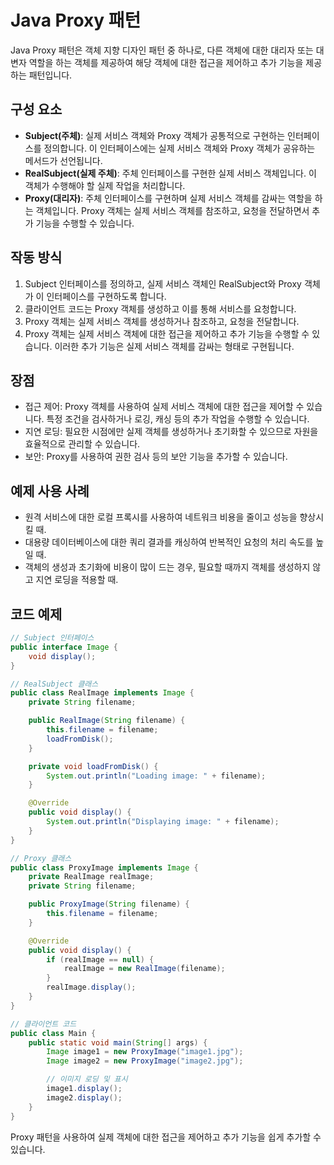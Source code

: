 # Java Proxy 패턴

Java Proxy 패턴은 객체 지향 디자인 패턴 중 하나로, 다른 객체에 대한 대리자 또는 대변자 역할을 하는 객체를 제공하여 해당 객체에 대한 접근을 제어하고 추가 기능을 제공하는 패턴입니다.

## 구성 요소

- **Subject(주체)**: 실제 서비스 객체와 Proxy 객체가 공통적으로 구현하는 인터페이스를 정의합니다. 이 인터페이스에는 실제 서비스 객체와 Proxy 객체가 공유하는 메서드가 선언됩니다.
- **RealSubject(실제 주체)**: 주체 인터페이스를 구현한 실제 서비스 객체입니다. 이 객체가 수행해야 할 실제 작업을 처리합니다.
- **Proxy(대리자)**: 주체 인터페이스를 구현하며 실제 서비스 객체를 감싸는 역할을 하는 객체입니다. Proxy 객체는 실제 서비스 객체를 참조하고, 요청을 전달하면서 추가 기능을 수행할 수 있습니다.

## 작동 방식


1. Subject 인터페이스를 정의하고, 실제 서비스 객체인 RealSubject와 Proxy 객체가 이 인터페이스를 구현하도록 합니다.
2. 클라이언트 코드는 Proxy 객체를 생성하고 이를 통해 서비스를 요청합니다.
3. Proxy 객체는 실제 서비스 객체를 생성하거나 참조하고, 요청을 전달합니다.
4. Proxy 객체는 실제 서비스 객체에 대한 접근을 제어하고 추가 기능을 수행할 수 있습니다. 이러한 추가 기능은 실제 서비스 객체를 감싸는 형태로 구현됩니다.

## 장점

- 접근 제어: Proxy 객체를 사용하여 실제 서비스 객체에 대한 접근을 제어할 수 있습니다. 특정 조건을 검사하거나 로깅, 캐싱 등의 추가 작업을 수행할 수 있습니다.
- 지연 로딩: 필요한 시점에만 실제 객체를 생성하거나 초기화할 수 있으므로 자원을 효율적으로 관리할 수 있습니다.
- 보안: Proxy를 사용하여 권한 검사 등의 보안 기능을 추가할 수 있습니다.

## 예제 사용 사례

- 원격 서비스에 대한 로컬 프록시를 사용하여 네트워크 비용을 줄이고 성능을 향상시킬 때.
- 대용량 데이터베이스에 대한 쿼리 결과를 캐싱하여 반복적인 요청의 처리 속도를 높일 때.
- 객체의 생성과 초기화에 비용이 많이 드는 경우, 필요할 때까지 객체를 생성하지 않고 지연 로딩을 적용할 때.

## 코드 예제

```java
// Subject 인터페이스
public interface Image {
    void display();
}

// RealSubject 클래스
public class RealImage implements Image {
    private String filename;

    public RealImage(String filename) {
        this.filename = filename;
        loadFromDisk();
    }

    private void loadFromDisk() {
        System.out.println("Loading image: " + filename);
    }

    @Override
    public void display() {
        System.out.println("Displaying image: " + filename);
    }
}

// Proxy 클래스
public class ProxyImage implements Image {
    private RealImage realImage;
    private String filename;

    public ProxyImage(String filename) {
        this.filename = filename;
    }

    @Override
    public void display() {
        if (realImage == null) {
            realImage = new RealImage(filename);
        }
        realImage.display();
    }
}

// 클라이언트 코드
public class Main {
    public static void main(String[] args) {
        Image image1 = new ProxyImage("image1.jpg");
        Image image2 = new ProxyImage("image2.jpg");

        // 이미지 로딩 및 표시
        image1.display();
        image2.display();
    }
}
```
Proxy 패턴을 사용하여 실제 객체에 대한 접근을 제어하고 추가 기능을 쉽게 추가할 수 있습니다.

